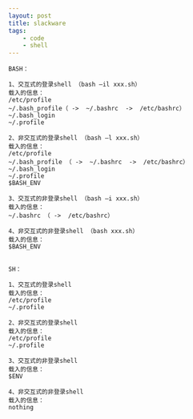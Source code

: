 ```yaml
---
layout: post
title: slackware
tags:
    - code
    - shell
---
```

>

	BASH：

	1、交互式的登录shell （bash –il xxx.sh）
	载入的信息：
	/etc/profile
	~/.bash_profile（ ->  ~/.bashrc  ->  /etc/bashrc）
	~/.bash_login
	~/.profile

	2、非交互式的登录shell （bash –l xxx.sh）
	载入的信息：
	/etc/profile
	~/.bash_profile （ ->  ~/.bashrc  ->  /etc/bashrc）
	~/.bash_login
	~/.profile
	$BASH_ENV

	3、交互式的非登录shell （bash –i xxx.sh）
	载入的信息：
	~/.bashrc （ ->  /etc/bashrc）

	4、非交互式的非登录shell （bash xxx.sh）
	载入的信息：
	$BASH_ENV


	SH：

	1、交互式的登录shell
	载入的信息：
	/etc/profile
	~/.profile

	2、非交互式的登录shell
	载入的信息：
	/etc/profile
	~/.profile

	3、交互式的非登录shell
	载入的信息：
	$ENV

	4、非交互式的非登录shell
	载入的信息：
	nothing
